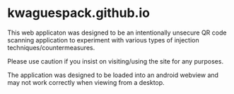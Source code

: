 # kwaguespack.github.io

This web applicaton was designed to be an intentionally unsecure QR code scanning application to experiment with various types of injection techniques/countermeasures.

Please use caution if you insist on visiting/using the site for any purposes.

The application was designed to be loaded into an android webview and may not work correctly when viewing from a desktop. 
